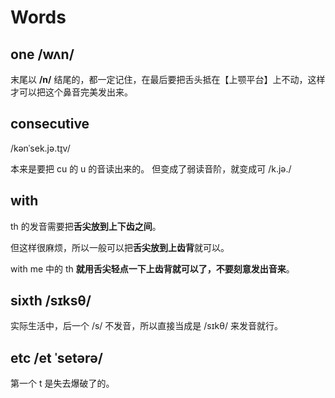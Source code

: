 # Words

## one /wʌn/

末尾以 **/n/** 结尾的，都一定记住，在最后要把舌头抵在【上颚平台】上不动，这样才可以把这个鼻音完美发出来。

## consecutive

/kənˈsek.jə.t̬ɪv/

本来是要把 cu 的 u 的音读出来的。
但变成了弱读音阶，就变成可 /k.jə./

## with

th 的发音需要把**舌尖放到上下齿之间**。

但这样很麻烦，所以一般可以把**舌尖放到上齿背**就可以。

with me 中的 th **就用舌尖轻点一下上齿背就可以了，不要刻意发出音来**。

## sixth /sɪksθ/

实际生活中，后一个 /s/ 不发音，所以直接当成是 /sɪkθ/ 来发音就行。

## etc /et ˈsetərə/

第一个 t 是失去爆破了的。



